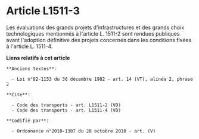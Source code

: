 # Article L1511-3

Les évaluations des grands projets d'infrastructures et des grands choix technologiques mentionnés à l'article L. 1511-2 sont
rendues publiques avant l'adoption définitive des projets concernés dans les conditions fixées à l'article L. 1511-4.

**Liens relatifs à cet article**

	**Anciens textes**:

	  - Loi n°82-1153 du 30 décembre 1982 - art. 14 (VT), alinéa 2, phrase 2

	**Cite**:

	  - Code des transports - art. L1511-2 (VD)
	  - Code des transports - art. L1511-4 (VD)

	**Codifié par**:

	  - Ordonnance n°2010-1307 du 28 octobre 2010 - art. (V)
